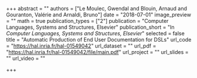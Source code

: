 +++
abstract = ""
authors = ["Le Moulec, Gwendal and Blouin, Arnaud and Gouranton, Valérie and Arnaldi, Bruno"]
date = "2018-07-01"
image_preview = ""
math = true
publication_types = ["2"]
publication = "Computer Languages, Systems and Structures, Elsevier"
publication_short = "In *Computer Languages, Systems and Structures, Elsevier*"
selected = false
title = "Automatic Production of End User Documentation for DSLs"
url_code = "https://hal.inria.fr/hal-01549042"
url_dataset = ""
url_pdf = "https://hal.inria.fr/hal-01549042/file/main.pdf"
url_project = ""
url_slides = ""
url_video = ""

+++
